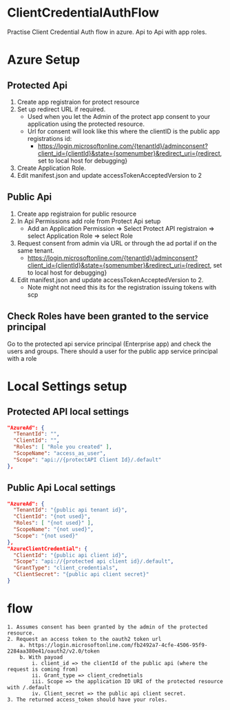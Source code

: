 # ClientCredentialAuthFlow
Practise Client Credential Auth flow in azure.
Api to Api with app roles.

# Azure Setup

## Protected Api
1. Create app registraion for protect resource
2. Set up redirect URL if required.
    - Used when you let the Admin of the protect app consent to your application using the protected resource.
    - Url for consent will look like this where the clientID is the public app registrations id:
		- https://login.microsoftonline.com/{tenantId}/adminconsent?client_id={clientId}&state={somenumber}&redirect_uri={redirect, set to local host for debugging}
3. Create Application Role.
4. Edit manifest.json and update accessTokenAcceptedVersion to 2


## Public Api
1. Create app registraion for public resource
2. In Api Permissions add role from Protect Api setup
    - Add an Application Permission => Select Protect API registraion => select Application Role => select Role
3. Request consent from admin via URL or through the ad portal if on the same tenant.
    - https://login.microsoftonline.com/{tenantId}/adminconsent?client_id={clientId}&state={somenumber}&redirect_uri={redirect, set to local host for debugging}
4. Edit manifest.json and update accessTokenAcceptedVersion to 2.
     - Note might not need this its for the registration issuing tokens with scp

## Check Roles have been granted to the service principal

Go to the protected api service principal (Enterprise app) and check the users and groups.
There should a user for the public app service principal with a role


# Local Settings setup

## Protected API local settings

``` json
"AzureAd": {
  "TenantId": "",
  "ClientId": "",
  "Roles": [ "Role you created" ],
  "ScopeName": "access_as_user",
  "Scope": "api://{protectAPI Client Id}/.default"
},
```
## Public Api Local settings

``` json
"AzureAd": {
  "TenantId": "{public api tenant id}",
  "ClientId": "{not used}",
  "Roles": [ "{not used}" ],
  "ScopeName": "{not used}",
  "Scope": "{not used}"
},
"AzureClientCredential": {
  "ClientId": "{public api client id}",
  "Scope": "api://{protected api client id}/.default",
  "GrantType": "client_credentials",
  "ClientSecret": "{public api client secret}"
}
```


# flow

	1. Assumes consent has been granted by the admin of the protected resource.
	2. Request an access token to the oauth2 token url
		a. https://login.microsoftonline.com/fb2492a7-4cfe-4506-95f9-2284aa380e41/oauth2/v2.0/token
		b. With payoad
			i. client_id => the clientId of the public api (where the request is coming from)
			ii. Grant_type => client_crednetials
			iii. Scope => the application ID URI of the protected resource with /.default
			iv. Client_secret => the public api client secret.
	3. The returned access_token should have your roles.

